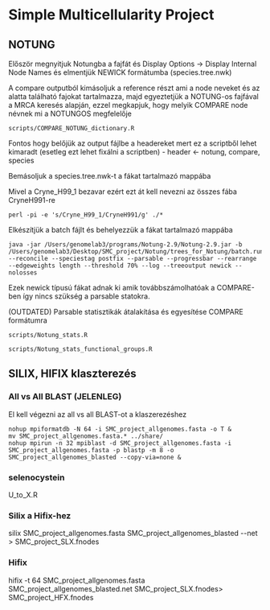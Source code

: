 # Simple Multicellularity Project

## NOTUNG

Először megnyitjuk Notungba a fajfát és Display Options -> Display Internal Node Names és elmentjük NEWICK formátumba (species.tree.nwk)

A compare outputból kimásoljuk a reference részt ami a node neveket és az alatta található fajokat tartalmazza, majd egyeztetjük a NOTUNG-os fajfával a MRCA keresés alapján, ezzel megkapjuk, hogy melyik COMPARE node névnek mi a NOTUNGOS megfelelője

```
scripts/COMPARE_NOTUNG_dictionary.R
```

Fontos hogy belőjük az output fájlbe a headereket mert ez a scriptből lehet kimaradt (esetleg ezt lehet fixálni a scriptben) - header <- notung, compare, species

Bemásoljuk a species.tree.nwk-t a fákat tartalmazó mappába

Mivel a Cryne_H99_1 bezavar ezért ezt át kell nevezni az összes fába CryneH991-re

```
perl -pi -e 's/Cryne_H99_1/CryneH991/g' ./*
```

Elkészítjük a batch fájlt és behelyezzük a fákat tartalmazó mappába

```
java -jar /Users/genomelab3/programs/Notung-2.9/Notung-2.9.jar -b /Users/genomelab3/Desktop/SMC_project/Notung/trees_for_Notung/batch.run --reconcile --speciestag postfix --parsable --progressbar --rearrange --edgeweights length --threshold 70% --log --treeoutput newick --nolosses
```

Ezek newick típusú fákat adnak ki amik továbbszámolhatóak a COMPARE-ben így nincs szükség a parsable statokra.

(OUTDATED) Parsable statisztikák átalakítása és egyesítése COMPARE formátumra

```
scripts/Notung_stats.R

scripts/Notung_stats_functional_groups.R
```

## SILIX, HIFIX klaszterezés

### All vs All BLAST (JELENLEG)

El kell végezni az all vs all BLAST-ot a klaszerezéshez

```
nohup mpiformatdb -N 64 -i SMC_project_allgenomes.fasta -o T &
mv SMC_project_allgenomes.fasta.* ../share/
nohup mpirun -n 32 mpiblast -d SMC_project_allgenomes.fasta -i SMC_project_allgenomes.fasta -p blastp -m 8 -o SMC_project_allgenomes_blasted --copy-via=none &
```

### selenocystein

U_to_X.R

### Silix a Hifix-hez

silix SMC_project_allgenomes.fasta SMC_project_allgenomes_blasted --net > SMC_project_SLX.fnodes

### Hifix

hifix -t 64 SMC_project_allgenomes.fasta SMC_project_allgenomes_blasted.net SMC_project_SLX.fnodes> SMC_project_HFX.fnodes


